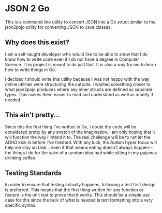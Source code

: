 # JSON 2 Go

This is a command line utility to convert JSON into a Go struct similar to the json2pojo utility for converting JSON to Java classes.

## Why does this exist?

I am a self-taught developer who would like to be able to show that I do know how to write code even if I do not have a degree in Computer Science.  This project is meant to do just that.  It is also a way for me to learn how to write things in Go.

I decided I should write this utility because I was not happy with the way online utilities were structuring the outputs.  I wanted something closer to what json2pojo produces where any inner structs are defined as separate types.  This makes them easier to read and understand as well as modify if needed.

## This ain't pretty...

Since this the first thing I've written in Go, I doubt the code will be considered pretty by any stretch of the imagination.  I am only hoping that it will function the way I intend it to.  The real challenge will be to not let the ADHD kick in before I've finished.  With any luck, the Autism hyper focus will help me stay on task... even if that means eating doesn't always happen--the things I do for the sake of a random idea had while sitting in my pajamas drinking coffee.

## Testing Standards

In order to ensure that testing actually happens, following a test first design is preferred.  This means that the first thing written for any function or feature is the unit test to prove that it works.  This should be a simple use case for this since the bulk of what is needed is text formatting into a very specific syntax.
